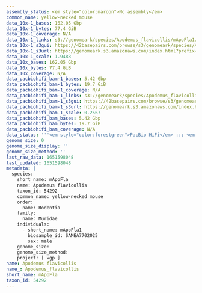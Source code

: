 ```yaml
---
assembly_status: <em style="color:maroon">No assembly</em>
common_name: yellow-necked mouse
data_10x-1_bases: 162.05 Gbp
data_10x-1_bytes: 77.4 GiB
data_10x-1_coverage: N/A
data_10x-1_links: s3://genomeark/species/Apodemus_flavicollis/mApoFla1/genomic_data/10x/<br>
data_10x-1_s3gui: https://42basepairs.com/browse/s3/genomeark/species/Apodemus_flavicollis/mApoFla1/genomic_data/10x/
data_10x-1_s3url: https://genomeark.s3.amazonaws.com/index.html?prefix=species/Apodemus_flavicollis/mApoFla1/genomic_data/10x/
data_10x-1_scale: 1.9488
data_10x_bases: 162.05 Gbp
data_10x_bytes: 77.4 GiB
data_10x_coverage: N/A
data_pacbiohifi_bam-1_bases: 5.42 Gbp
data_pacbiohifi_bam-1_bytes: 19.7 GiB
data_pacbiohifi_bam-1_coverage: N/A
data_pacbiohifi_bam-1_links: s3://genomeark/species/Apodemus_flavicollis/mApoFla1/genomic_data/pacbio_hifi/<br>
data_pacbiohifi_bam-1_s3gui: https://42basepairs.com/browse/s3/genomeark/species/Apodemus_flavicollis/mApoFla1/genomic_data/pacbio_hifi/
data_pacbiohifi_bam-1_s3url: https://genomeark.s3.amazonaws.com/index.html?prefix=species/Apodemus_flavicollis/mApoFla1/genomic_data/pacbio_hifi/
data_pacbiohifi_bam-1_scale: 0.2567
data_pacbiohifi_bam_bases: 5.42 Gbp
data_pacbiohifi_bam_bytes: 19.7 GiB
data_pacbiohifi_bam_coverage: N/A
data_status: '''<em style="color:forestgreen">PacBio HiFi</em> ::: <em style="color:forestgreen">10x</em>'''
genome_size: 0
genome_size_display: ''
genome_size_method: ''
last_raw_data: 1651598048
last_updated: 1651598048
metadata: |
  species:
    short_name: mApoFla
    name: Apodemus flavicollis
    taxon_id: 54292
    common_name: yellow-necked mouse
    order:
      name: Rodentia
    family:
      name: Muridae
    individuals:
      - short_name: mApoFla1
        biosample_id: SAMEA7702025
        sex: male
    genome_size:
    genome_size_method:
    project: [ vgp ]
name: Apodemus flavicollis
name_: Apodemus_flavicollis
short_name: mApoFla
taxon_id: 54292
---
```

